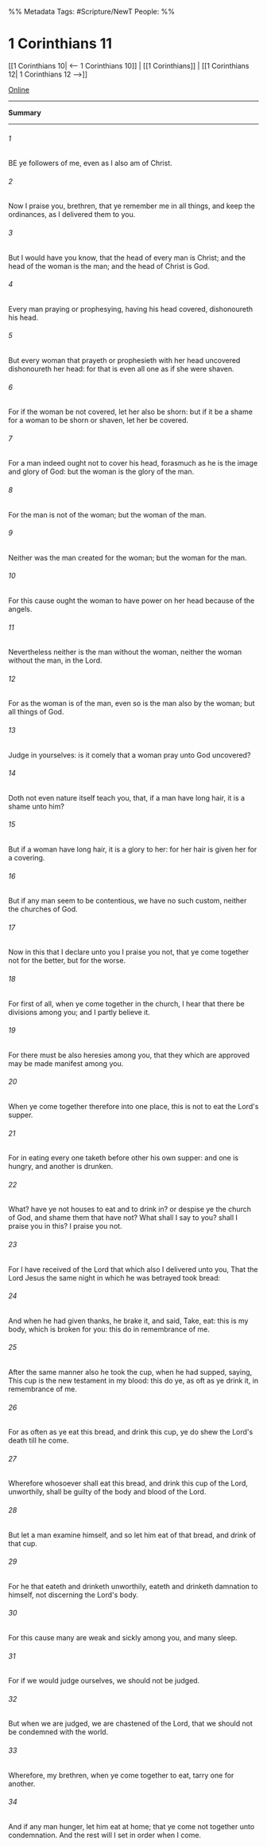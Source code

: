 %% Metadata
Tags: #Scripture/NewT
People: 
%%
# 1 Corinthians 11
[[1 Corinthians 10| <-- 1 Corinthians 10]] | [[1 Corinthians]] | [[1 Corinthians 12| 1 Corinthians 12 -->]]

[Online](https://churchofjesuschrist.org/study/scriptures/nt/1-cor/11?lang=eng)

---
__Summary__



---
###### 1
BE ye followers of me, even as I also am of Christ.
###### 2
Now I praise you, brethren, that ye remember me in all things, and keep the ordinances, as I delivered them to you.
###### 3
But I would have you know, that the head of every man is Christ; and the head of the woman is the man; and the head of Christ is God.
###### 4
Every man praying or prophesying, having his head covered, dishonoureth his head.
###### 5
But every woman that prayeth or prophesieth with her head uncovered dishonoureth her head: for that is even all one as if she were shaven.
###### 6
For if the woman be not covered, let her also be shorn: but if it be a shame for a woman to be shorn or shaven, let her be covered.
###### 7
For a man indeed ought not to cover his head, forasmuch as he is the image and glory of God: but the woman is the glory of the man.
###### 8
For the man is not of the woman; but the woman of the man.
###### 9
Neither was the man created for the woman; but the woman for the man.
###### 10
For this cause ought the woman to have power on her head because of the angels.
###### 11
Nevertheless neither is the man without the woman, neither the woman without the man, in the Lord.
###### 12
For as the woman is of the man, even so is the man also by the woman; but all things of God.
###### 13
Judge in yourselves: is it comely that a woman pray unto God uncovered?
###### 14
Doth not even nature itself teach you, that, if a man have long hair, it is a shame unto him?
###### 15
But if a woman have long hair, it is a glory to her: for her hair is given her for a covering.
###### 16
But if any man seem to be contentious, we have no such custom, neither the churches of God.
###### 17
Now in this that I declare unto you I praise you not, that ye come together not for the better, but for the worse.
###### 18
For first of all, when ye come together in the church, I hear that there be divisions among you; and I partly believe it.
###### 19
For there must be also heresies among you, that they which are approved may be made manifest among you.
###### 20
When ye come together therefore into one place, this is not to eat the Lord's supper.
###### 21
For in eating every one taketh before other his own supper: and one is hungry, and another is drunken.
###### 22
What? have ye not houses to eat and to drink in? or despise ye the church of God, and shame them that have not? What shall I say to you? shall I praise you in this? I praise you not.
###### 23
For I have received of the Lord that which also I delivered unto you, That the Lord Jesus the same night in which he was betrayed took bread:
###### 24
And when he had given thanks, he brake it, and said, Take, eat: this is my body, which is broken for you: this do in remembrance of me.
###### 25
After the same manner also he took the cup, when he had supped, saying, This cup is the new testament in my blood: this do ye, as oft as ye drink it, in remembrance of me.
###### 26
For as often as ye eat this bread, and drink this cup, ye do shew the Lord's death till he come.
###### 27
Wherefore whosoever shall eat this bread, and drink this cup of the Lord, unworthily, shall be guilty of the body and blood of the Lord.
###### 28
But let a man examine himself, and so let him eat of that bread, and drink of that cup.
###### 29
For he that eateth and drinketh unworthily, eateth and drinketh damnation to himself, not discerning the Lord's body.
###### 30
For this cause many are weak and sickly among you, and many sleep.
###### 31
For if we would judge ourselves, we should not be judged.
###### 32
But when we are judged, we are chastened of the Lord, that we should not be condemned with the world.
###### 33
Wherefore, my brethren, when ye come together to eat, tarry one for another.
###### 34
And if any man hunger, let him eat at home; that ye come not together unto condemnation. And the rest will I set in order when I come.





